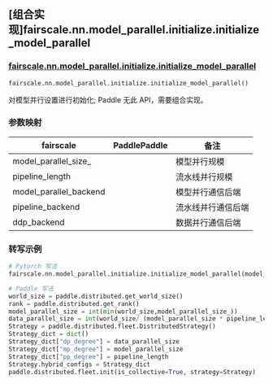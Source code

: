## [组合实现]fairscale.nn.model_parallel.initialize.initialize_model_parallel

### [fairscale.nn.model_parallel.initialize.initialize_model_parallel](https://github.com/facebookresearch/fairscale/blob/164cc0f3170b4a3951dd84dda29c3e1504ac4d6e/fairscale/nn/model_parallel/initialize.py#L41)

```python
fairscale.nn.model_parallel.initialize.initialize_model_parallel()
```

对模型并行设置进行初始化; Paddle 无此 API，需要组合实现。

### 参数映射

| fairscale | PaddlePaddle | 备注     |
| --------- | ------------ | -------- |
| model_parallel_size_ | | 模型并行规模 |
| pipeline_length | | 流水线并行规模 |
| model_parallel_backend | | 模型并行通信后端 |
| pipeline_backend | | 流水线并行通信后端 |
| ddp_backend     | | 数据并行通信后端|

### 转写示例

```python
# Pytorch 写法
fairscale.nn.model_parallel.initialize.initialize_model_parallel(model_parallel_size_=model_parallel_size_,pipeline_length=pipeline_length)

# Paddle 写法
world_size = paddle.distributed.get_world_size()
rank = paddle.distributed.get_rank()
model_parallel_size = int(min(world_size,model_parallel_size_))
data_parallel_size = int(world_size/ (model_parallel_size * pipeline_length))
Strategy = paddle.distributed.fleet.DistributedStrategy()
Strategy_dict = dict()
Strategy_dict["dp_degree"] = data_parallel_size
Strategy_dict["mp_degree"] = model_parallel_size
Strategy_dict["pp_degree"] = pipeline_length
Strategy.hybrid_configs = Strategy_dict
paddle.distributed.fleet.init(is_collective=True, strategy=Strategy)
```

